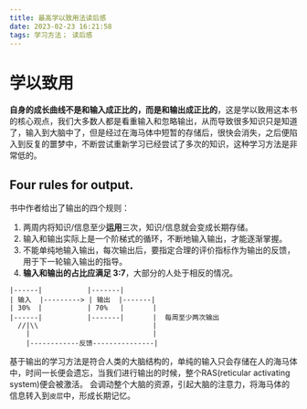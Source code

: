 ```yaml
---
title: 最高学以致用法读后感
date: 2023-02-23 16:21:58
tags: 学习方法； 读后感
---
```


# 学以致用

**自身的成长曲线不是和输入成正比的，而是和输出成正比的**，这是学以致用这本书的核心观点，我们大多数人都是看重输入和忽略输出，从而导致很多知识只是知道了，输入到大脑中了，但是经过在海马体中短暂的存储后，很快会消失，之后便陷入到反复的噩梦中，不断尝试重新学习已经尝试了多次的知识，这种学习方法是非常低的。

## Four rules for output.

书中作者给出了输出的四个规则：

1. 两周内将知识/信息至少**运用**三次，知识/信息就会变成长期存储。
2. 输入和输出实际上是一个阶梯式的循环，不断地输入输出，才能逐渐掌握。
3. 不能单纯地输入输出，每次输出后，要指定合理的评价指标作为输出的反馈，用于下一轮输入输出的指导。
4. **输入和输出的占比应满足 3:7**，大部分的人处于相反的情况。

```
|------|           |-------|
| 输入  |---------> | 输出  |-------|
| 30%  |           | 70%   |       |
|------|           |-------|       |  每周至少两次输出
  //|\\                            |
    |                              |
    |------------反馈---------------|
```

基于输出的学习方法是符合人类的大脑结构的，单纯的输入只会存储在人的海马体中，时间一长便会遗忘，当我们进行输出的时候，整个RAS(reticular activating system)便会被激活。 会调动整个大脑的资源，引起大脑的注意力，将海马体的信息转入到`皮层`中，形成长期记忆。
